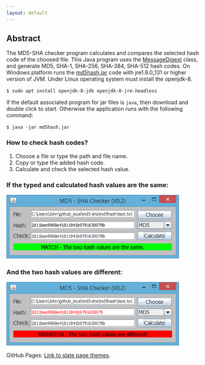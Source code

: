 ```yaml
---
layout: default
---
```

## [](#header-2)Abstract

The MD5-SHA checker program calculates and compares the selected hash code of the choosed file. This Java program uses the [MessageDigest](https://docs.oracle.com/javase/7/docs/api/java/security/MessageDigest.html) class, and generate MD5, SHA-1, SHA-256, SHA-384, SHA-512 hash codes. On Windows platform runs the [md5hash.jar](https://github.com/furedi/md5-sha/raw/master/md5hash.jar) code with jre1.8.0_131 or higher version of JVM. Under Linux operating system must install the openjdk-8.
```
$ sudo apt install openjdk-8-jdk openjdk-8-jre-headless
```
If the default associated program for jar files is ```java```, then download and double click to start. Otherwise the application runs with the following command: 

```
$ java -jar md5hash.jar
```

### [](#header-3)How to check hash codes?
1.  Choose a file or type the path and file name.
2.  Copy or type the added hash code.
3.  Calculate and check the selected hash value.

### [](#header-3)If the typed and calculated hash values are the same:
![](./assets/images/match.png?raw=true)

### [](#header-3)And the two hash values are different:
![](./assets/images/mismatch.png?raw=true)

GitHub Pages: [Link to slate page themes](https://github.com/pages-themes/slate).
